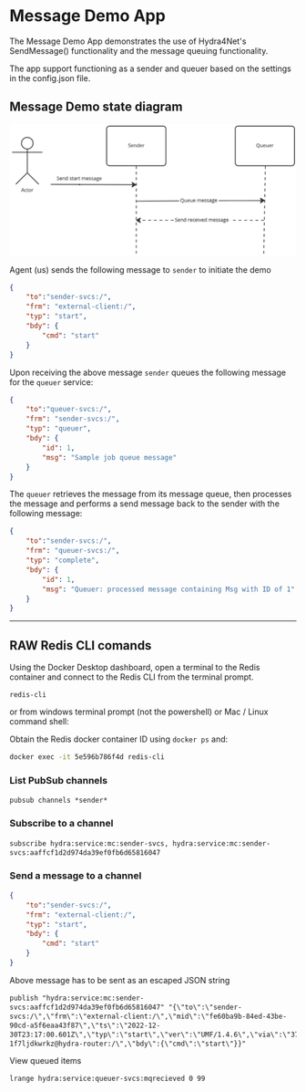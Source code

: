 # Message Demo App

The Message Demo App demonstrates the use of Hydra4Net's SendMessage() functionality and the message queuing functionality.

The app support functioning as a sender and queuer based on the settings in the config.json file.

## Message Demo state diagram
![](messaging-uml.jpg)

Agent (us) sends the following message to `sender` to initiate the demo

```json
{
    "to":"sender-svcs:/",
    "frm": "external-client:/",
    "typ": "start",
    "bdy": {
        "cmd": "start"
    }
}
```

Upon receiving the above message `sender` queues the following message for the `queuer` service:

```json
{
    "to":"queuer-svcs:/",
    "frm": "sender-svcs:/",
    "typ": "queuer",
    "bdy": {
        "id": 1,
        "msg": "Sample job queue message"
    }
}
```

The `queuer` retrieves the message from its message queue, then processes the message and performs a send message back to the sender with the following message:

```json
{
    "to":"sender-svcs:/",
    "frm": "queuer-svcs:/",
    "typ": "complete",
    "bdy": {
        "id": 1,
        "msg": "Queuer: processed message containing Msg with ID of 1"
    }
}
```





---

## RAW Redis CLI comands
Using the Docker Desktop dashboard, open a terminal to the Redis container and connect to the Redis CLI from the terminal prompt.

```shell
redis-cli
```

or from windows terminal prompt (not the powershell) or Mac / Linux command shell:

Obtain the Redis docker container ID using `docker ps` and:

```sh
docker exec -it 5e596b786f4d redis-cli
```

### List PubSub channels
```
pubsub channels *sender*
```

### Subscribe to a channel
```
subscribe hydra:service:mc:sender-svcs, hydra:service:mc:sender-svcs:aaffcf1d2d974da39ef0fb6d65816047
```

### Send a message to a channel
```json
{
    "to":"sender-svcs:/",
    "frm": "external-client:/",
    "typ": "start",
    "bdy": {
        "cmd": "start"
    }
}
```

Above message has to be sent as an escaped JSON string

```
publish "hydra:service:mc:sender-svcs:aaffcf1d2d974da39ef0fb6d65816047" "{\"to\":\"sender-svcs:/\",\"frm\":\"external-client:/\",\"mid\":\"fe60ba9b-84ed-43be-90cd-a5f6eaa43f87\",\"ts\":\"2022-12-30T23:17:00.601Z\",\"typ\":\"start\",\"ver\":\"UMF/1.4.6\",\"via\":\"37528e822e70454cae2a2aa33643d791-1f7ljdkwrkz@hydra-router:/\",\"bdy\":{\"cmd\":\"start\"}}"
```

View queued items


```
lrange hydra:service:queuer-svcs:mqrecieved 0 99
```

